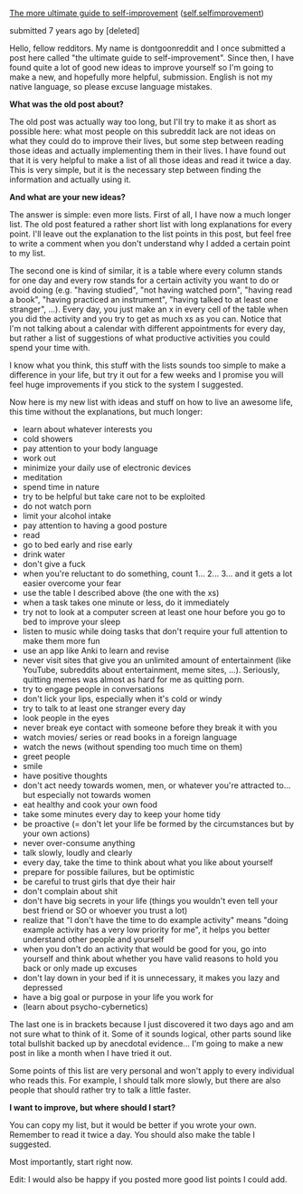[The more ultimate guide to self-improvement](https://old.reddit.com/r/selfimprovement/comments/5tkqqz/the_more_ultimate_guide_to_selfimprovement/) ([self.selfimprovement](https://old.reddit.com/r/selfimprovement/))

submitted 7 years ago by [deleted]

Hello, fellow redditors. My name is dontgoonreddit and I once submitted a post here called "the ultimate guide to self-improvement". Since then, I have found quite a lot of good new ideas to improve yourself so I'm going to make a new, and hopefully more helpful, submission. English is not my native language, so please excuse language mistakes.

**What was the old post about?**

The old post was actually way too long, but I'll try to make it as short as possible here: what most people on this subreddit lack are not ideas on what they could do to improve their lives, but some step between reading those ideas and actually implementing them in their lives. I have found out that it is very helpful to make a list of all those ideas and read it twice a day. This is very simple, but it is the necessary step between finding the information and actually using it.

**And what are your new ideas?**

The answer is simple: even more lists. First of all, I have now a much longer list. The old post featured a rather short list with long explanations for every point. I'll leave out the explanation to the list points in this post, but feel free to write a comment when you don't understand why I added a certain point to my list.

The second one is kind of similar, it is a table where every column stands for one day and every row stands for a certain activity you want to do or avoid doing (e.g. "having studied", "not having watched porn", "having read a book", "having practiced an instrument", "having talked to at least one stranger", ...). Every day, you just make an x in every cell of the table when you did the activity and you try to get as much xs as you can. Notice that I'm not talking about a calendar with different appointments for every day, but rather a list of suggestions of what productive activities you could spend your time with.

I know what you think, this stuff with the lists sounds too simple to make a difference in your life, but try it out for a few weeks and I promise you will feel huge improvements if you stick to the system I suggested.

Now here is my new list with ideas and stuff on how to live an awesome life, this time without the explanations, but much longer:

- learn about whatever interests you
- cold showers
- pay attention to your body language
- work out
- minimize your daily use of electronic devices
- meditation
- spend time in nature
- try to be helpful but take care not to be exploited
- do not watch porn
- limit your alcohol intake
- pay attention to having a good posture
- read
- go to bed early and rise early
- drink water
- don't give a fuck
- when you're reluctant to do something, count 1... 2... 3... and it gets a lot easier overcome your fear
- use the table I described above (the one with the xs)
- when a task takes one minute or less, do it immediately
- try not to look at a computer screen at least one hour before you go to bed to improve your sleep
- listen to music while doing tasks that don't require your full attention to make them more fun
- use an app like Anki to learn and revise
- never visit sites that give you an unlimited amount of entertainment (like YouTube, subreddits about entertainment, meme sites, ...). Seriously, quitting memes was almost as hard for me as quitting porn.
- try to engage people in conversations
- don't lick your lips, especially when it's cold or windy
- try to talk to at least one stranger every day
- look people in the eyes
- never break eye contact with someone before they break it with you
- watch movies/ series or read books in a foreign language
- watch the news (without spending too much time on them)
- greet people
- smile
- have positive thoughts
- don't act needy towards women, men, or whatever you're attracted to... but especially not towards women
- eat healthy and cook your own food
- take some minutes every day to keep your home tidy
- be proactive (= don't let your life be formed by the circumstances but by your own actions)
- never over-consume anything
- talk slowly, loudly and clearly
- every day, take the time to think about what you like about yourself
- prepare for possible failures, but be optimistic
- be careful to trust girls that dye their hair
- don't complain about shit
- don't have big secrets in your life (things you wouldn't even tell your best friend or SO or whoever you trust a lot)
- realize that "I don't have the time to do example activity" means "doing example activity has a very low priority for me", it helps you better understand other people and yourself
- when you don't do an activity that would be good for you, go into yourself and think about whether you have valid reasons to hold you back or only made up excuses
- don't lay down in your bed if it is unnecessary, it makes you lazy and depressed
- have a big goal or purpose in your life you work for
- (learn about psycho-cybernetics)

The last one is in brackets because I just discovered it two days ago and am not sure what to think of it. Some of it sounds logical, other parts sound like total bullshit backed up by anecdotal evidence... I'm going to make a new post in like a month when I have tried it out.

Some points of this list are very personal and won't apply to every individual who reads this. For example, I should talk more slowly, but there are also people that should rather try to talk a little faster.

**I want to improve, but where should I start?**

You can copy my list, but it would be better if you wrote your own. Remember to read it twice a day. You should also make the table I suggested.

Most importantly, start right now.

Edit: I would also be happy if you posted more good list points I could add.